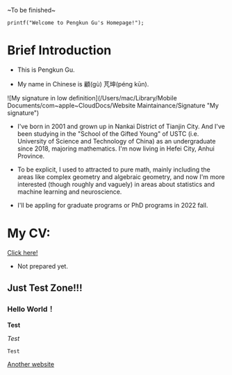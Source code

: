 ~To be finished~

`printf("Welcome to Pengkun Gu's Homepage!");`

# Brief Introduction

- This is Pengkun Gu.

- My name in Chinese is 顧(gù) 芃坤(péng kūn).

![My signature in low definition](/Users/mac/Library/Mobile Documents/com~apple~CloudDocs/Website Maintainance/Signature "My signature")

- I've born in 2001 and grown up in Nankai District of Tianjin City. And I've been studying in the "School of the Gifted Young" of USTC (i.e. University of Science and Technology of China) as an undergraduate since 2018, majoring mathematics. I'm now living in Hefei City, Anhui Province. 

- To be explicit, I used to attracted to pure math, mainly including the areas like complex geometry and algebraic geometry, and now I'm more interested (though roughly and vaguely) in areas about statistics and machine learning and neuroscience.

- I'll be appling for graduate programs or PhD programs in 2022 fall. 

# My CV:

[Click here!](https://www.youtube.com/watch?v=dQw4w9WgXcQ)

- Not prepared yet.

## Just Test Zone!!!

### Hello World！

**Test**

_Test_

`Test`

[Another website](https://pkgu.github.io)
